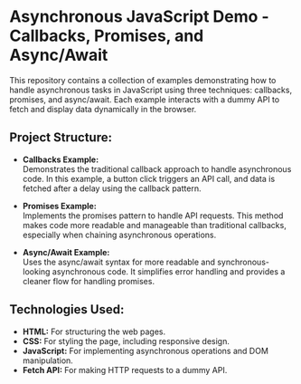 # Asynchronous JavaScript Demo - Callbacks, Promises, and Async/Await

This repository contains a collection of examples demonstrating how to handle asynchronous tasks in JavaScript using three techniques: callbacks, promises, and async/await. Each example interacts with a dummy API to fetch and display data dynamically in the browser.

## **Project Structure:**

- **Callbacks Example:**  
  Demonstrates the traditional callback approach to handle asynchronous code. In this example, a button click triggers an API call, and data is fetched after a delay using the callback pattern.

- **Promises Example:**  
  Implements the promises pattern to handle API requests. This method makes code more readable and manageable than traditional callbacks, especially when chaining asynchronous operations.

- **Async/Await Example:**  
  Uses the async/await syntax for more readable and synchronous-looking asynchronous code. It simplifies error handling and provides a cleaner flow for handling promises.

## **Technologies Used:**

- **HTML:** For structuring the web pages.
- **CSS:** For styling the page, including responsive design.
- **JavaScript:** For implementing asynchronous operations and DOM manipulation.
- **Fetch API:** For making HTTP requests to a dummy API.
